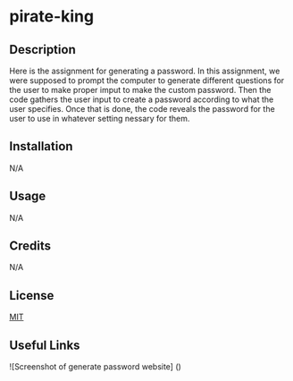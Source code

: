 # pirate-king

## Description
Here is the assignment for generating a password. In this assignment, we were supposed to prompt the computer to generate different questions for the user to make proper imput to make the custom password. Then the code gathers the user input to create a password according to what the user specifies. Once that is done, the code reveals the password for the user to use in whatever setting nessary for them.
## Installation
N/A
## Usage
N/A
## Credits
N/A
## License
[MIT](https://choosealicense.com/licenses/mit/)

## Useful Links
![Screenshot of generate password website] ()